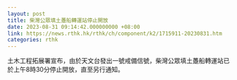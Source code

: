 ```yaml
---
layout: post
title: 柴灣公眾填土躉船轉運站停止開放
date: 2023-08-31 09:14:42.000000000 +08:00
link: https://news.rthk.hk/rthk/ch/component/k2/1715911-20230831.htm
categories: rthk
---
```


土木工程拓展署宣布，由於天文台發出一號戒備信號，柴灣公眾填土躉船轉運站已於上午8時30分停止開放，直至另行通知。
